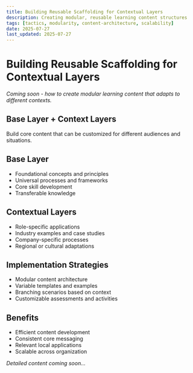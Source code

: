 ```yaml
---
title: Building Reusable Scaffolding for Contextual Layers
description: Creating modular, reusable learning content structures
tags: [tactics, modularity, content-architecture, scalability]
date: 2025-07-27
last_updated: 2025-07-27
---
```


# Building Reusable Scaffolding for Contextual Layers

*Coming soon - how to create modular learning content that adapts to different contexts.*

## Base Layer + Context Layers
Build core content that can be customized for different audiences and situations.

## Base Layer
- Foundational concepts and principles
- Universal processes and frameworks
- Core skill development
- Transferable knowledge

## Contextual Layers
- Role-specific applications
- Industry examples and case studies
- Company-specific processes
- Regional or cultural adaptations

## Implementation Strategies
- Modular content architecture
- Variable templates and examples
- Branching scenarios based on context
- Customizable assessments and activities

## Benefits
- Efficient content development
- Consistent core messaging
- Relevant local applications
- Scalable across organization

*Detailed content coming soon...*
